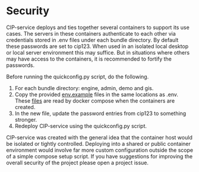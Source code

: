 # Security

CIP-service deploys and ties together several containers to support its use cases.  The servers in these containers authenticate to each other via credentials stored in .env files under each bundle directory.  By default these passwords are set to cip123.  When used in an isolated local desktop or local server environment this may suffice.  But in situations where others may have access to the containers, it is recommended to fortify the passwords.

Before running the quickconfig.py script, do the following.

1. For each bundle directory: engine, admin, demo and gis.
2. Copy the provided [env.example](../engine/env.example) files in the same locations as .env.  These [files](https://docs.docker.com/compose/how-tos/environment-variables/variable-interpolation/#env-file-syntax) are read by docker compose when the containers are created.
3. In the new file, update the password entries from cip123 to something stronger.
4. Redeploy CIP-service using the quickconfig.py script.

CIP-service was created with the general idea that the container host would be isolated or tightly controlled.  Deploying into a shared or public container environment would involve far more custom configuration outside the scope of a simple compose setup script.  If you have suggestions for improving the overall security of the project please open a project issue.
